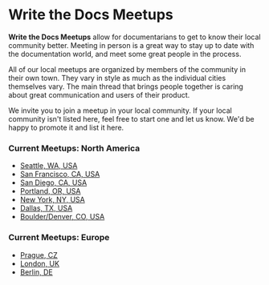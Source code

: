 
Write the Docs Meetups
======================

**Write the Docs Meetups** allow for documentarians to get to know their
local community better. Meeting in person is a great way to stay up to
date with the documentation world, and meet some great people in the
process.

All of our local meetups are organized by members of the community in
their own town. They vary in style as much as the individual cities
themselves vary. The main thread that brings people together is caring
about great communication and users of their product.

We invite you to join a meetup in your local community. If your local
community isn't listed here, feel free to start one and let us know.
We'd be happy to promote it and list it here.

### Current Meetups: North America

-   [Seattle, WA, USA](http://www.meetup.com/Write-The-Docs-Seattle/)
-   [San Francisco, CA, USA](http://www.meetup.com/Write-the-Docs/)
-   [San Diego, CA, USA](http://www.meetup.com/Write-the-Docs-San-Diego-CA/)
-   [Portland, OR, USA](http://www.meetup.com/Write-The-Docs-PDX)
-   [New York, NY, USA](http://www.meetup.com/Write-The-Docs-NY/)
-   [Dallas, TX, USA](http://www.meetup.com/Write-the-Docs-Dallas/)
-   [Boulder/Denver, CO, USA](http://www.meetup.com/Boulder-Denver-WriteTheDocs-Meetup/)

### Current Meetups: Europe

-   [Prague, CZ](http://www.meetup.com/Write-The-Docs-Prague/)
-   [London, UK](http://www.meetup.com/Write-The-Docs-London/)
-   [Berlin, DE](http://www.meetup.com/Write-The-Docs-Berlin/)
